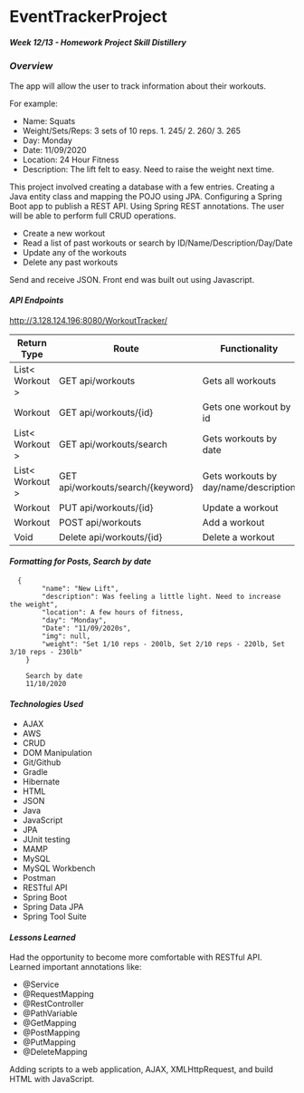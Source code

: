 # EventTrackerProject
##### Week 12/13 - Homework Project Skill Distillery

### *Overview*

The app will allow the user to track information about their workouts.

For example:
* Name:  Squats
* Weight/Sets/Reps:  3 sets of 10 reps. 1. 245/ 2. 260/ 3. 265
* Day:  Monday
* Date:  11/09/2020
* Location:  24 Hour Fitness
* Description:  The lift felt to easy. Need to raise the weight next time.


This project involved creating a database with a few entries.
Creating a Java entity class and mapping the POJO using JPA.
Configuring a Spring Boot app to publish a REST API.
Using Spring REST annotations.
The user will be able to perform full CRUD operations.
* Create a new workout
* Read a list of past workouts or search by ID/Name/Description/Day/Date
* Update any of the workouts
* Delete any past workouts

Send and receive JSON.
Front end was built out using Javascript.


#### *API Endpoints*

http://3.128.124.196:8080/WorkoutTracker/

| Return Type         | Route                                 | Functionality                           |
| ------------------- | ------------------------------------- | --------------------------------------- |
| List< Workout > 	  | GET api/workouts                    	| Gets all workouts                     	|
| Workout       	    | GET api/workouts/{id}            	    | Gets one workout by id                	|
| List< Workout > 	  | GET api/workouts/search             	| Gets workouts by date                 	|
| List< Workout > 	  | GET api/workouts/search/{keyword}   	| Gets workouts by day/name/description 	|
| Workout           	| PUT api/workouts/{id}               	| Update a workout                      	|
| Workout           	| POST api/workouts                   	| Add a workout                         	|
| Void              	| Delete api/workouts/{id}            	| Delete a workout                      	|

#### *Formatting for Posts, Search by date*

```
  {
        "name": "New Lift",
        "description": Was feeling a little light. Need to increase the weight",
        "location": A few hours of fitness,
        "day": "Monday",
        "Date": "11/09/2020s",
        "img": null,
        "weight": "Set 1/10 reps - 200lb, Set 2/10 reps - 220lb, Set 3/10 reps - 230lb"
    }

    Search by date
    11/10/2020
```

#### *Technologies Used*
* AJAX
* AWS
* CRUD
* DOM Manipulation
* Git/Github
* Gradle
* Hibernate
* HTML
* JSON
* Java
* JavaScript
* JPA
* JUnit testing
* MAMP
* MySQL
* MySQL Workbench
* Postman
* RESTful API
* Spring Boot
* Spring Data JPA
* Spring Tool Suite


#### *Lessons Learned*
Had the opportunity to become more comfortable with RESTful API.  
Learned important annotations like:
* @Service
* @RequestMapping
* @RestController
* @PathVariable
* @GetMapping
* @PostMapping
* @PutMapping
* @DeleteMapping

Adding scripts to a web application, AJAX, XMLHttpRequest, and build HTML with JavaScript.
